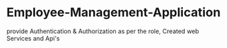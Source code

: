 # Employee-Management-Application
provide Authentication &amp; Authorization as per the role, Created web Services and Api's 
